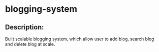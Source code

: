 # blogging-system

## Description:
Built scalable blogging system, which allow user to add blog, search blog and delete blog at scale.